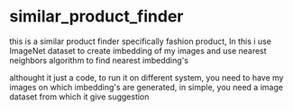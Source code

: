 # similar_product_finder
this is a similar product finder specifically fashion product, In this i use ImageNet dataset to create imbedding of my images and use nearest neighbors algorithm to find nearest imbedding's  

althought it just a code, to run it on different system, you need to have my images on which imbedding's are generated, in simple, you need a image dataset from which it give suggestion
